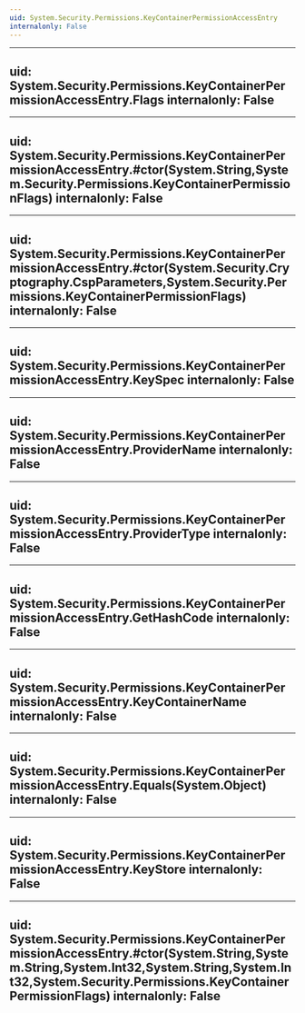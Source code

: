 ```yaml
---
uid: System.Security.Permissions.KeyContainerPermissionAccessEntry
internalonly: False
---
```


---
uid: System.Security.Permissions.KeyContainerPermissionAccessEntry.Flags
internalonly: False
---

---
uid: System.Security.Permissions.KeyContainerPermissionAccessEntry.#ctor(System.String,System.Security.Permissions.KeyContainerPermissionFlags)
internalonly: False
---

---
uid: System.Security.Permissions.KeyContainerPermissionAccessEntry.#ctor(System.Security.Cryptography.CspParameters,System.Security.Permissions.KeyContainerPermissionFlags)
internalonly: False
---

---
uid: System.Security.Permissions.KeyContainerPermissionAccessEntry.KeySpec
internalonly: False
---

---
uid: System.Security.Permissions.KeyContainerPermissionAccessEntry.ProviderName
internalonly: False
---

---
uid: System.Security.Permissions.KeyContainerPermissionAccessEntry.ProviderType
internalonly: False
---

---
uid: System.Security.Permissions.KeyContainerPermissionAccessEntry.GetHashCode
internalonly: False
---

---
uid: System.Security.Permissions.KeyContainerPermissionAccessEntry.KeyContainerName
internalonly: False
---

---
uid: System.Security.Permissions.KeyContainerPermissionAccessEntry.Equals(System.Object)
internalonly: False
---

---
uid: System.Security.Permissions.KeyContainerPermissionAccessEntry.KeyStore
internalonly: False
---

---
uid: System.Security.Permissions.KeyContainerPermissionAccessEntry.#ctor(System.String,System.String,System.Int32,System.String,System.Int32,System.Security.Permissions.KeyContainerPermissionFlags)
internalonly: False
---
